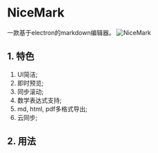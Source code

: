 # NiceMark
一款基于electron的markdown编辑器。
![NiceMark](https://github.com/dongkuo/NiceMark/blob/master/src/screenshot/NiceMark.png)

## 1. 特色
1. UI简洁;
2. 即时预览;
3. 同步滚动;
4. 数学表达式支持;
5. md, html, pdf多格式导出;
6. 云同步;

## 2. 用法
